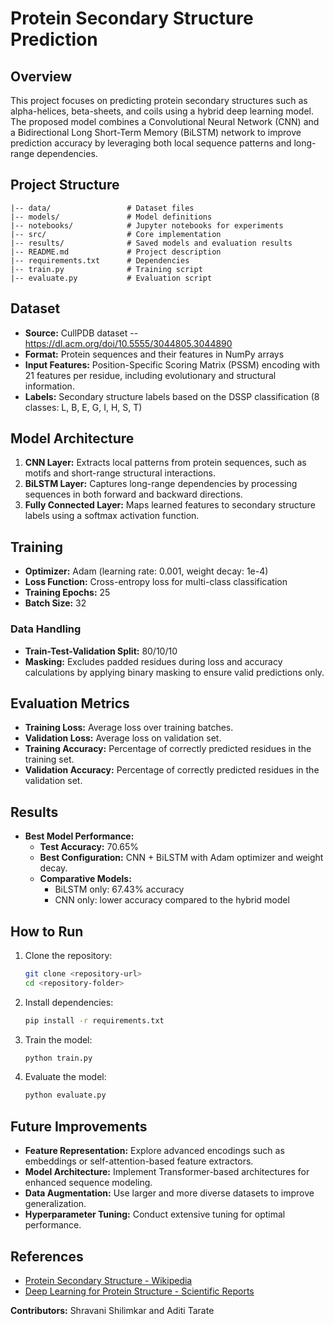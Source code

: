 # Protein Secondary Structure Prediction

## Overview

This project focuses on predicting protein secondary structures such as alpha-helices, beta-sheets, and coils using a hybrid deep learning model. The proposed model combines a Convolutional Neural Network (CNN) and a Bidirectional Long Short-Term Memory (BiLSTM) network to improve prediction accuracy by leveraging both local sequence patterns and long-range dependencies.

## Project Structure

```
|-- data/                 # Dataset files
|-- models/               # Model definitions
|-- notebooks/            # Jupyter notebooks for experiments
|-- src/                  # Core implementation
|-- results/              # Saved models and evaluation results
|-- README.md             # Project description
|-- requirements.txt      # Dependencies
|-- train.py              # Training script
|-- evaluate.py           # Evaluation script
```

## Dataset

- **Source:** CullPDB dataset -- https://dl.acm.org/doi/10.5555/3044805.3044890 
- **Format:** Protein sequences and their features in NumPy arrays
- **Input Features:** Position-Specific Scoring Matrix (PSSM) encoding with 21 features per residue, including evolutionary and structural information.
- **Labels:** Secondary structure labels based on the DSSP classification (8 classes: L, B, E, G, I, H, S, T)

## Model Architecture

1. **CNN Layer:** Extracts local patterns from protein sequences, such as motifs and short-range structural interactions.
2. **BiLSTM Layer:** Captures long-range dependencies by processing sequences in both forward and backward directions.
3. **Fully Connected Layer:** Maps learned features to secondary structure labels using a softmax activation function.

## Training

- **Optimizer:** Adam (learning rate: 0.001, weight decay: 1e-4)
- **Loss Function:** Cross-entropy loss for multi-class classification
- **Training Epochs:** 25
- **Batch Size:** 32

### Data Handling

- **Train-Test-Validation Split:** 80/10/10
- **Masking:** Excludes padded residues during loss and accuracy calculations by applying binary masking to ensure valid predictions only.

## Evaluation Metrics

- **Training Loss:** Average loss over training batches.
- **Validation Loss:** Average loss on validation set.
- **Training Accuracy:** Percentage of correctly predicted residues in the training set.
- **Validation Accuracy:** Percentage of correctly predicted residues in the validation set.

## Results

- **Best Model Performance:**
  - **Test Accuracy:** 70.65%
  - **Best Configuration:** CNN + BiLSTM with Adam optimizer and weight decay.
  - **Comparative Models:**
    - BiLSTM only: 67.43% accuracy
    - CNN only: lower accuracy compared to the hybrid model

## How to Run

1. Clone the repository:
   ```bash
   git clone <repository-url>
   cd <repository-folder>
   ```
2. Install dependencies:
   ```bash
   pip install -r requirements.txt
   ```
3. Train the model:
   ```bash
   python train.py
   ```
4. Evaluate the model:
   ```bash
   python evaluate.py
   ```

## Future Improvements

- **Feature Representation:** Explore advanced encodings such as embeddings or self-attention-based feature extractors.
- **Model Architecture:** Implement Transformer-based architectures for enhanced sequence modeling.
- **Data Augmentation:** Use larger and more diverse datasets to improve generalization.
- **Hyperparameter Tuning:** Conduct extensive tuning for optimal performance.

## References

- [Protein Secondary Structure - Wikipedia](https://en.wikipedia.org/wiki/Protein_secondary_structure)
- [Deep Learning for Protein Structure - Scientific Reports](https://doi.org/10.1038/srep18962)

**Contributors:** Shravani Shilimkar and Aditi Tarate

